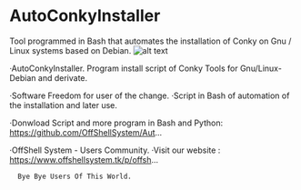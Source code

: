# AutoConkyInstaller
Tool programmed in Bash that automates the installation of Conky on Gnu / Linux systems based on Debian.
![alt text](http://offshell-system-comunity.110825.n8.nabble.com/file/n1/mundologo1offshellsystem.png)


·AutoConkyInstaller. Program install script of Conky Tools for Gnu/Linux-Debian and derivate.

·Software Freedom for user of the change.
·Script in Bash of automation of the installation and later use.

·Donwload Script and more program in Bash and Python: 
 https://github.com/OffShellSystem/Aut...

·OffShell System - Users Community.
·Visit our website : https://www.offshellsystem.tk/p/offsh...

      Bye Bye Users Of This World.
